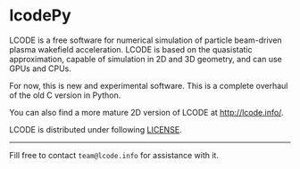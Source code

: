 # lcodePy


LCODE is a free software for numerical simulation of
particle beam-driven plasma wakefield acceleration.
LCODE is based on the quasistatic approximation, capable
of simulation in 2D and 3D geometry, and can use GPUs and CPUs.

For now, this is new and experimental software. This is
a complete overhaul of the old C version in Python.

You can also find a more mature 2D version of LCODE at
http://lcode.info/.

LCODE is distributed under following [LICENSE](LICENSE).

----------

Fill free to contact `team@lcode.info` for assistance with it.

